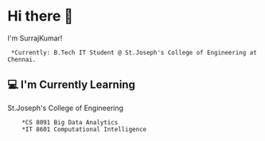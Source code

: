 # Hi there 👋

I'm SurrajKumar!

     *Currently: B.Tech IT Student @ St.Joseph's College of Engineering at Chennai.
  
## :computer:  I'm Currently Learning
    
St.Joseph's College of Engineering

        *CS 8091 Big Data Analytics
        *IT 8601 Computational Intelligence 




